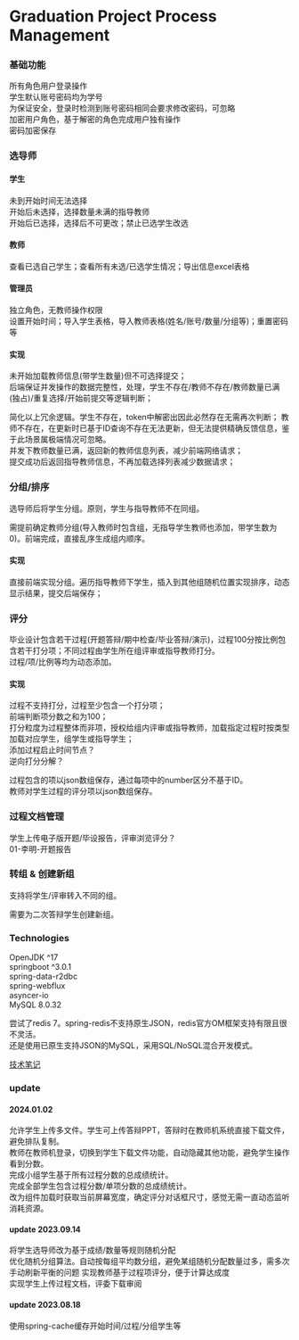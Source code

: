 # Graduation Project Process Management

### 基础功能

所有角色用户登录操作  
学生默认账号密码均为学号  
为保证安全，登录时检测到账号密码相同会要求修改密码，可忽略  
加密用户角色，基于解密的角色完成用户独有操作    
密码加密保存

### 选导师

#### 学生

未到开始时间无法选择  
开始后未选择，选择数量未满的指导教师  
开始后已选择，选择后不可更改；禁止已选学生改选

#### 教师

查看已选自己学生；查看所有未选/已选学生情况；导出信息excel表格

#### 管理员

独立角色，无教师操作权限  
设置开始时间；导入学生表格，导入教师表格(姓名/账号/数量/分组等)；重置密码等

#### 实现

未开始加载教师信息(带学生数量)但不可选择提交；  
后端保证并发操作的数据完整性，处理，学生不存在/教师不存在/教师数量已满(独占)/重复选择/开始前提交等逻辑判断；

简化以上冗余逻辑。学生不存在，token中解密出因此必然存在无需再次判断；
教师不存在，在更新时已基于ID查询不存在无法更新，但无法提供精确反馈信息，鉴于此场景属极端情况可忽略。  
并发下教师数量已满，返回新的教师信息列表，减少前端网络请求；  
提交成功后返回指导教师信息，不再加载选择列表减少数据请求；

### 分组/排序

选导师后将学生分组。原则，学生与指导教师不在同组。

需提前确定教师分组(导入教师时包含组，无指导学生教师也添加，带学生数为0)。前端完成，直接乱序生成组内顺序。

#### 实现

直接前端实现分组。遍历指导教师下学生，插入到其他组随机位置实现排序，动态显示结果，提交后端保存；

### 评分

毕业设计包含若干过程(开题答辩/期中检查/毕业答辩/演示)，过程100分按比例包含若干打分项；不同过程由学生所在组评审或指导教师打分。  
过程/项/比例等均为动态添加。

#### 实现

过程不支持打分，过程至少包含一个打分项；  
前端判断项分数之和为100；  
打分粒度为过程整体而非项，授权给组内评审或指导教师，加载指定过程时按类型加载对应学生，组学生或指导学生；    
添加过程启止时间节点？  
逆向打分分解？

过程包含的项以json数组保存，通过每项中的number区分不基于ID。  
教师对学生过程的评分项以json数组保存。

### 过程文档管理

学生上传电子版开题/毕设报告，评审浏览评分？  
01-李明-开题报告

### 转组 & 创建新组

支持将学生/评审转入不同的组。

需要为二次答辩学生创建新组。

### Technologies

OpenJDK ^17  
springboot ^3.0.1  
spring-data-r2dbc   
spring-webflux   
asyncer-io    
MySQL 8.0.32

尝试了redis 7。spring-redis不支持原生JSON，redis官方OM框架支持有限且很不灵活。  
还是使用已原生支持JSON的MySQL，采用SQL/NoSQL混合开发模式。

[技术笔记](./techs.md)

### update
#### 2024.01.02
允许学生上传多文件。学生可上传答辩PPT，答辩时在教师机系统直接下载文件，避免排队复制。  
教师在教师机登录，切换到学生下载文件功能，自动隐藏其他功能，避免学生操作看到分数。  
完成小组学生基于所有过程分数的总成绩统计。  
完成全部学生包含过程分数/单项分数的总成绩统计。  
改为组件加载时获取当前屏幕宽度，确定评分对话框尺寸，感觉无需一直动态监听消耗资源。

#### update 2023.09.14
将学生选导师改为基于成绩/数量等规则随机分配  
优化随机分组算法。自动按每组平均数分组，避免某组随机分配数量过多，需多次手动刷新平衡的问题
实现教师基于过程项评分，便于计算达成度  
实现学生上传过程文档，评委下载审阅

#### update 2023.08.18
使用spring-cache缓存开始时间/过程/分组学生等